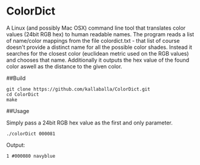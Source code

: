 ColorDict
============

A Linux (and possibly Mac OSX) command line tool that translates color values (24bit RGB hex) to human readable names. The program reads a list of name/color mappings
from the file colordict.txt - that list of course doesn't provide a distinct name for all the possible color shades.
Instead it searches for the closest color (euclidean metric used on the RGB values) and chooses that name.
Additionally it outputs the hex value of the found color aswell as the distance to the given color.

##Build

    git clone https://github.com/kallaballa/ColorDict.git
    cd ColorDict
    make

##Usage

Simply pass a 24bit RGB hex value as the first and only parameter. 

    ./colorDict 000081

Output:

    1 #000080 navyblue

